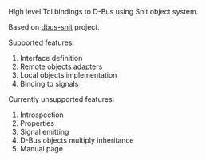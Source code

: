 High level Tcl bindings to D-Bus using Snit object system.

Based on [dbus-snit](http://dbus-tcl.sourceforge.net/) project.

Supported features:

  1. Interface definition
  1. Remote objects adapters
  1. Local objects implementation
  1. Binding to signals

Currently unsupported features:

  1. Introspection
  1. Properties
  1. Signal emitting
  1. D-Bus objects multiply inheritance
  1. Manual page